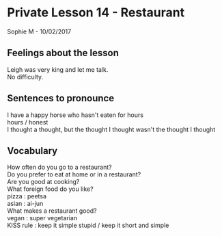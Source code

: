 # Private Lesson 14 - Restaurant
Sophie M - 10/02/2017

## Feelings about the lesson
Leigh was very king and let me talk.  
No difficulty.

## Sentences to pronounce
I have a happy horse who hasn't eaten for hours  
hours / honest  
I thought a thought, but the thought I thought wasn't the thought I thought  

## Vocabulary 
How often do you go to a restaurant?  
Do you prefer to eat at home or in a restaurant?  
Are you good at cooking?  
What foreign food do you like?  
pizza : peetsa  
asian : ai-jun  
What makes a restaurant good?  
vegan : super vegetarian  
KISS rule : keep it simple stupid / keep it short and simple